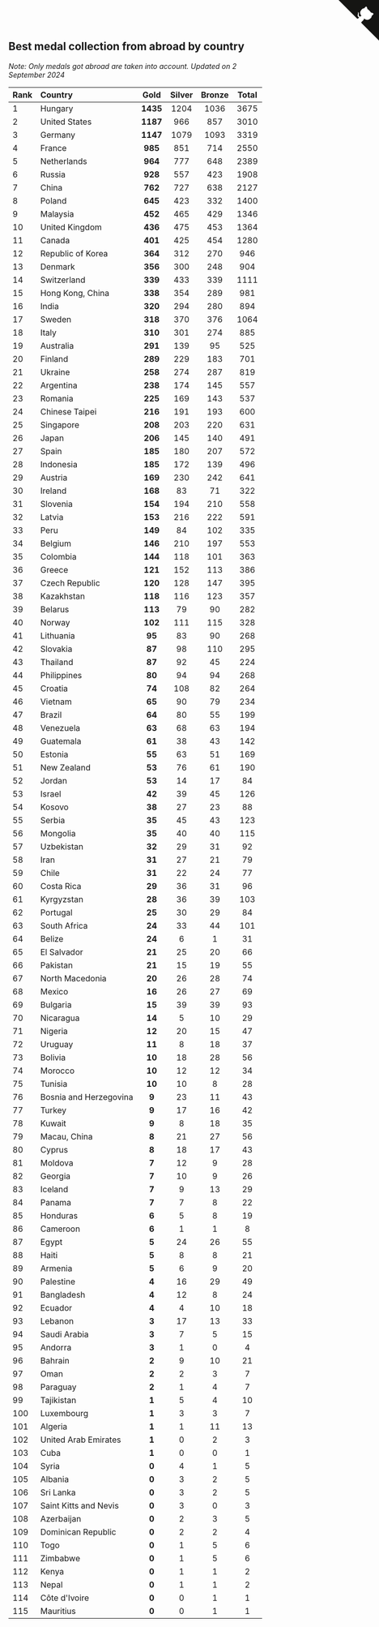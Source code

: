 ## Best medal collection from abroad by country

*Note: Only medals got abroad are taken into account.*
*Updated on  2 September 2024*

| Rank | Country | Gold | Silver | Bronze | Total |
| :--- | :--- | :--: | :--: | :--: | :--: |
| 1 | Hungary | **1435** | 1204 | 1036 | 3675 |
| 2 | United States | **1187** | 966 | 857 | 3010 |
| 3 | Germany | **1147** | 1079 | 1093 | 3319 |
| 4 | France | **985** | 851 | 714 | 2550 |
| 5 | Netherlands | **964** | 777 | 648 | 2389 |
| 6 | Russia | **928** | 557 | 423 | 1908 |
| 7 | China | **762** | 727 | 638 | 2127 |
| 8 | Poland | **645** | 423 | 332 | 1400 |
| 9 | Malaysia | **452** | 465 | 429 | 1346 |
| 10 | United Kingdom | **436** | 475 | 453 | 1364 |
| 11 | Canada | **401** | 425 | 454 | 1280 |
| 12 | Republic of Korea | **364** | 312 | 270 | 946 |
| 13 | Denmark | **356** | 300 | 248 | 904 |
| 14 | Switzerland | **339** | 433 | 339 | 1111 |
| 15 | Hong Kong, China | **338** | 354 | 289 | 981 |
| 16 | India | **320** | 294 | 280 | 894 |
| 17 | Sweden | **318** | 370 | 376 | 1064 |
| 18 | Italy | **310** | 301 | 274 | 885 |
| 19 | Australia | **291** | 139 | 95 | 525 |
| 20 | Finland | **289** | 229 | 183 | 701 |
| 21 | Ukraine | **258** | 274 | 287 | 819 |
| 22 | Argentina | **238** | 174 | 145 | 557 |
| 23 | Romania | **225** | 169 | 143 | 537 |
| 24 | Chinese Taipei | **216** | 191 | 193 | 600 |
| 25 | Singapore | **208** | 203 | 220 | 631 |
| 26 | Japan | **206** | 145 | 140 | 491 |
| 27 | Spain | **185** | 180 | 207 | 572 |
| 28 | Indonesia | **185** | 172 | 139 | 496 |
| 29 | Austria | **169** | 230 | 242 | 641 |
| 30 | Ireland | **168** | 83 | 71 | 322 |
| 31 | Slovenia | **154** | 194 | 210 | 558 |
| 32 | Latvia | **153** | 216 | 222 | 591 |
| 33 | Peru | **149** | 84 | 102 | 335 |
| 34 | Belgium | **146** | 210 | 197 | 553 |
| 35 | Colombia | **144** | 118 | 101 | 363 |
| 36 | Greece | **121** | 152 | 113 | 386 |
| 37 | Czech Republic | **120** | 128 | 147 | 395 |
| 38 | Kazakhstan | **118** | 116 | 123 | 357 |
| 39 | Belarus | **113** | 79 | 90 | 282 |
| 40 | Norway | **102** | 111 | 115 | 328 |
| 41 | Lithuania | **95** | 83 | 90 | 268 |
| 42 | Slovakia | **87** | 98 | 110 | 295 |
| 43 | Thailand | **87** | 92 | 45 | 224 |
| 44 | Philippines | **80** | 94 | 94 | 268 |
| 45 | Croatia | **74** | 108 | 82 | 264 |
| 46 | Vietnam | **65** | 90 | 79 | 234 |
| 47 | Brazil | **64** | 80 | 55 | 199 |
| 48 | Venezuela | **63** | 68 | 63 | 194 |
| 49 | Guatemala | **61** | 38 | 43 | 142 |
| 50 | Estonia | **55** | 63 | 51 | 169 |
| 51 | New Zealand | **53** | 76 | 61 | 190 |
| 52 | Jordan | **53** | 14 | 17 | 84 |
| 53 | Israel | **42** | 39 | 45 | 126 |
| 54 | Kosovo | **38** | 27 | 23 | 88 |
| 55 | Serbia | **35** | 45 | 43 | 123 |
| 56 | Mongolia | **35** | 40 | 40 | 115 |
| 57 | Uzbekistan | **32** | 29 | 31 | 92 |
| 58 | Iran | **31** | 27 | 21 | 79 |
| 59 | Chile | **31** | 22 | 24 | 77 |
| 60 | Costa Rica | **29** | 36 | 31 | 96 |
| 61 | Kyrgyzstan | **28** | 36 | 39 | 103 |
| 62 | Portugal | **25** | 30 | 29 | 84 |
| 63 | South Africa | **24** | 33 | 44 | 101 |
| 64 | Belize | **24** | 6 | 1 | 31 |
| 65 | El Salvador | **21** | 25 | 20 | 66 |
| 66 | Pakistan | **21** | 15 | 19 | 55 |
| 67 | North Macedonia | **20** | 26 | 28 | 74 |
| 68 | Mexico | **16** | 26 | 27 | 69 |
| 69 | Bulgaria | **15** | 39 | 39 | 93 |
| 70 | Nicaragua | **14** | 5 | 10 | 29 |
| 71 | Nigeria | **12** | 20 | 15 | 47 |
| 72 | Uruguay | **11** | 8 | 18 | 37 |
| 73 | Bolivia | **10** | 18 | 28 | 56 |
| 74 | Morocco | **10** | 12 | 12 | 34 |
| 75 | Tunisia | **10** | 10 | 8 | 28 |
| 76 | Bosnia and Herzegovina | **9** | 23 | 11 | 43 |
| 77 | Turkey | **9** | 17 | 16 | 42 |
| 78 | Kuwait | **9** | 8 | 18 | 35 |
| 79 | Macau, China | **8** | 21 | 27 | 56 |
| 80 | Cyprus | **8** | 18 | 17 | 43 |
| 81 | Moldova | **7** | 12 | 9 | 28 |
| 82 | Georgia | **7** | 10 | 9 | 26 |
| 83 | Iceland | **7** | 9 | 13 | 29 |
| 84 | Panama | **7** | 7 | 8 | 22 |
| 85 | Honduras | **6** | 5 | 8 | 19 |
| 86 | Cameroon | **6** | 1 | 1 | 8 |
| 87 | Egypt | **5** | 24 | 26 | 55 |
| 88 | Haiti | **5** | 8 | 8 | 21 |
| 89 | Armenia | **5** | 6 | 9 | 20 |
| 90 | Palestine | **4** | 16 | 29 | 49 |
| 91 | Bangladesh | **4** | 12 | 8 | 24 |
| 92 | Ecuador | **4** | 4 | 10 | 18 |
| 93 | Lebanon | **3** | 17 | 13 | 33 |
| 94 | Saudi Arabia | **3** | 7 | 5 | 15 |
| 95 | Andorra | **3** | 1 | 0 | 4 |
| 96 | Bahrain | **2** | 9 | 10 | 21 |
| 97 | Oman | **2** | 2 | 3 | 7 |
| 98 | Paraguay | **2** | 1 | 4 | 7 |
| 99 | Tajikistan | **1** | 5 | 4 | 10 |
| 100 | Luxembourg | **1** | 3 | 3 | 7 |
| 101 | Algeria | **1** | 1 | 11 | 13 |
| 102 | United Arab Emirates | **1** | 0 | 2 | 3 |
| 103 | Cuba | **1** | 0 | 0 | 1 |
| 104 | Syria | **0** | 4 | 1 | 5 |
| 105 | Albania | **0** | 3 | 2 | 5 |
| 106 | Sri Lanka | **0** | 3 | 2 | 5 |
| 107 | Saint Kitts and Nevis | **0** | 3 | 0 | 3 |
| 108 | Azerbaijan | **0** | 2 | 3 | 5 |
| 109 | Dominican Republic | **0** | 2 | 2 | 4 |
| 110 | Togo | **0** | 1 | 5 | 6 |
| 111 | Zimbabwe | **0** | 1 | 5 | 6 |
| 112 | Kenya | **0** | 1 | 1 | 2 |
| 113 | Nepal | **0** | 1 | 1 | 2 |
| 114 | Côte d'Ivoire | **0** | 0 | 1 | 1 |
| 115 | Mauritius | **0** | 0 | 1 | 1 |


<a href="https://github.com/JustinTimeCuber/wca_statistics" class="github-corner" aria-label="View source on Github"><svg width="80" height="80" viewBox="0 0 250 250" style="fill:#151513; color:#fff; position: absolute; top: 0; border: 0; right: 0;" aria-hidden="true"><path d="M0,0 L115,115 L130,115 L142,142 L250,250 L250,0 Z"></path><path d="M128.3,109.0 C113.8,99.7 119.0,89.6 119.0,89.6 C122.0,82.7 120.5,78.6 120.5,78.6 C119.2,72.0 123.4,76.3 123.4,76.3 C127.3,80.9 125.5,87.3 125.5,87.3 C122.9,97.6 130.6,101.9 134.4,103.2" fill="currentColor" style="transform-origin: 130px 106px;" class="octo-arm"></path><path d="M115.0,115.0 C114.9,115.1 118.7,116.5 119.8,115.4 L133.7,101.6 C136.9,99.2 139.9,98.4 142.2,98.6 C133.8,88.0 127.5,74.4 143.8,58.0 C148.5,53.4 154.0,51.2 159.7,51.0 C160.3,49.4 163.2,43.6 171.4,40.1 C171.4,40.1 176.1,42.5 178.8,56.2 C183.1,58.6 187.2,61.8 190.9,65.4 C194.5,69.0 197.7,73.2 200.1,77.6 C213.8,80.2 216.3,84.9 216.3,84.9 C212.7,93.1 206.9,96.0 205.4,96.6 C205.1,102.4 203.0,107.8 198.3,112.5 C181.9,128.9 168.3,122.5 157.7,114.1 C157.9,116.9 156.7,120.9 152.7,124.9 L141.0,136.5 C139.8,137.7 141.6,141.9 141.8,141.8 Z" fill="currentColor" class="octo-body"></path></svg></a><style>.github-corner:hover .octo-arm{animation:octocat-wave 560ms ease-in-out}@keyframes octocat-wave{0%,100%{transform:rotate(0)}20%,60%{transform:rotate(-25deg)}40%,80%{transform:rotate(10deg)}}@media (max-width:500px){.github-corner:hover .octo-arm{animation:none}.github-corner .octo-arm{animation:octocat-wave 560ms ease-in-out}}</style>
